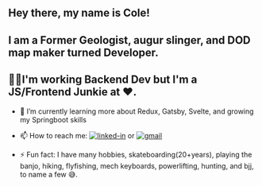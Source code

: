 <!--
**williycole/williycole** is a ✨ _special_ ✨ repository because its `README.md` (this file) appears on your GitHub profile. 
-->
## Hey there, my name is Cole!
## I am a Former Geologist, augur slinger, and DOD map maker turned **Developer**. 


## 👷🏻I'm working Backend Dev but I'm a JS/Frontend Junkie at ❤️. 

- 🌱 I’m currently learning more about Redux, Gatsby, Svelte, and growing my Springboot skills 

- 📫 How to reach me: [![linked-in](https://img.shields.io/badge/Linked_In-0077B5?style=for-the-badge&logo=LinkedIn&logoColor=white)](https://www.linkedin.com/in/cole-boren-4b0b3a50/) or [![gmail](https://img.shields.io/badge/Gmail-D14836?style=for-the-badge&logo=Gmail&logoColor=white)](mailto:https://william.cole.boren@gmail.com)

- ⚡ Fun fact: I have many hobbies, skateboarding(20+years), playing the banjo, hiking, flyfishing, mech keyboards, powerlifting, hunting, and bjj, to name a few 😅.
